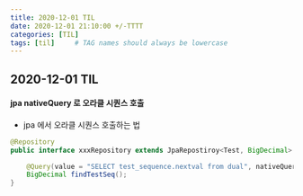```yaml
---
title: 2020-12-01 TIL
date: 2020-12-01 21:10:00 +/-TTTT
categories: [TIL]
tags: [til]     # TAG names should always be lowercase
---
```

 
## 2020-12-01 TIL


#### jpa nativeQuery 로 오라클 시퀀스 호출 

- jpa 에서 오라클 시퀀스 호출하는 법

```java
@Repository
public interface xxxRepository extends JpaRepostiroy<Test, BigDecimal> {

	@Query(value = "SELECT test_sequence.nextval from dual", nativeQuery = true)
	BigDecimal findTestSeq();
}
```
